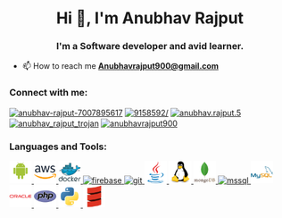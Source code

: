 <h1 align="center">Hi 👋, I'm Anubhav Rajput</h1>
<h3 align="center">I'm a Software developer and avid learner.</h3>

- 📫 How to reach me **Anubhavrajput900@gmail.com**

<h3 align="left">Connect with me:</h3>
<p align="left">
<a href="https://linkedin.com/in/anubhav-rajput-7007895617" target="blank"><img align="center" src="https://cdn.jsdelivr.net/npm/simple-icons@3.0.1/icons/linkedin.svg" alt="anubhav-rajput-7007895617" height="30" width="40" /></a>
<a href="https://stackoverflow.com/users/9158592/" target="blank"><img align="center" src="https://cdn.jsdelivr.net/npm/simple-icons@3.0.1/icons/stackoverflow.svg" alt="9158592/" height="30" width="40" /></a>
<a href="https://fb.com/anubhav.rajput.5" target="blank"><img align="center" src="https://cdn.jsdelivr.net/npm/simple-icons@3.0.1/icons/facebook.svg" alt="anubhav.rajput.5" height="30" width="40" /></a>
<a href="https://instagram.com/anubhav_rajput_trojan" target="blank"><img align="center" src="https://cdn.jsdelivr.net/npm/simple-icons@3.0.1/icons/instagram.svg" alt="anubhav_rajput_trojan" height="30" width="40" /></a>
<a href="https://www.leetcode.com/anubhavrajput900" target="blank"><img align="center" src="https://cdn.jsdelivr.net/npm/simple-icons@3.0.1/icons/leetcode.svg" alt="anubhavrajput900" height="30" width="40" /></a>
</p>

<h3 align="left">Languages and Tools:</h3>
<p align="left"> <a href="https://developer.android.com" target="_blank"> <img src="https://raw.githubusercontent.com/devicons/devicon/master/icons/android/android-original-wordmark.svg" alt="android" width="40" height="40"/> </a> <a href="https://aws.amazon.com" target="_blank"> <img src="https://raw.githubusercontent.com/devicons/devicon/master/icons/amazonwebservices/amazonwebservices-original-wordmark.svg" alt="aws" width="40" height="40"/> </a> <a href="https://www.docker.com/" target="_blank"> <img src="https://raw.githubusercontent.com/devicons/devicon/master/icons/docker/docker-original-wordmark.svg" alt="docker" width="40" height="40"/> </a> <a href="https://firebase.google.com/" target="_blank"> <img src="https://www.vectorlogo.zone/logos/firebase/firebase-icon.svg" alt="firebase" width="40" height="40"/> </a> <a href="https://git-scm.com/" target="_blank"> <img src="https://www.vectorlogo.zone/logos/git-scm/git-scm-icon.svg" alt="git" width="40" height="40"/> </a> <a href="https://www.java.com" target="_blank"> <img src="https://raw.githubusercontent.com/devicons/devicon/master/icons/java/java-original.svg" alt="java" width="40" height="40"/> </a> <a href="https://www.linux.org/" target="_blank"> <img src="https://raw.githubusercontent.com/devicons/devicon/master/icons/linux/linux-original.svg" alt="linux" width="40" height="40"/> </a> <a href="https://www.mongodb.com/" target="_blank"> <img src="https://raw.githubusercontent.com/devicons/devicon/master/icons/mongodb/mongodb-original-wordmark.svg" alt="mongodb" width="40" height="40"/> </a> <a href="https://www.microsoft.com/en-us/sql-server" target="_blank"> <img src="https://cdn.worldvectorlogo.com/logos/microsoft-sql-server.svg" alt="mssql" width="40" height="40"/> </a> <a href="https://www.mysql.com/" target="_blank"> <img src="https://raw.githubusercontent.com/devicons/devicon/master/icons/mysql/mysql-original-wordmark.svg" alt="mysql" width="40" height="40"/> </a> <a href="https://www.oracle.com/" target="_blank"> <img src="https://raw.githubusercontent.com/devicons/devicon/master/icons/oracle/oracle-original.svg" alt="oracle" width="40" height="40"/> </a> <a href="https://www.php.net" target="_blank"> <img src="https://raw.githubusercontent.com/devicons/devicon/master/icons/php/php-original.svg" alt="php" width="40" height="40"/> </a> <a href="https://www.python.org" target="_blank"> <img src="https://raw.githubusercontent.com/devicons/devicon/master/icons/python/python-original.svg" alt="python" width="40" height="40"/> </a> <a href="https://www.scala-lang.org" target="_blank"> <img src="https://raw.githubusercontent.com/devicons/devicon/master/icons/scala/scala-original.svg" alt="scala" width="40" height="40"/> </a> </p>
